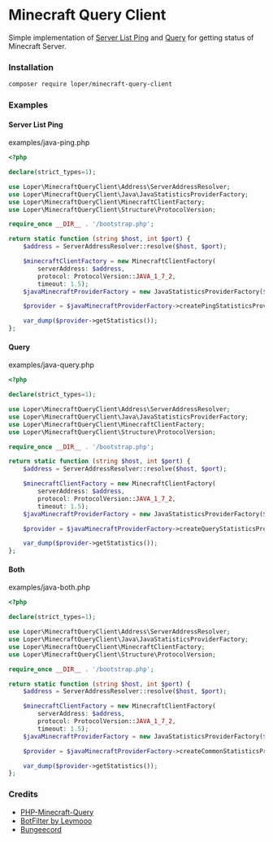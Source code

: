 
# Minecraft Query Client

Simple implementation of [Server List Ping](https://wiki.vg/Server_List_Ping) and [Query](https://wiki.vg/Query) for getting status of Minecraft Server.

### Installation

```bash
composer require loper/minecraft-query-client
```

### Examples

#### Server List Ping
examples/java-ping.php

```php
<?php

declare(strict_types=1);

use Loper\MinecraftQueryClient\Address\ServerAddressResolver;
use Loper\MinecraftQueryClient\Java\JavaStatisticsProviderFactory;
use Loper\MinecraftQueryClient\MinecraftClientFactory;
use Loper\MinecraftQueryClient\Structure\ProtocolVersion;

require_once __DIR__ . '/bootstrap.php';

return static function (string $host, int $port) {
    $address = ServerAddressResolver::resolve($host, $port);

    $minecraftClientFactory = new MinecraftClientFactory(
        serverAddress: $address,
        protocol: ProtocolVersion::JAVA_1_7_2,
        timeout: 1.5);
    $javaMinecraftProviderFactory = new JavaStatisticsProviderFactory($minecraftClientFactory);

    $provider = $javaMinecraftProviderFactory->createPingStatisticsProvider();

    var_dump($provider->getStatistics());
};
```

#### Query
examples/java-query.php

```php
<?php

declare(strict_types=1);

use Loper\MinecraftQueryClient\Address\ServerAddressResolver;
use Loper\MinecraftQueryClient\Java\JavaStatisticsProviderFactory;
use Loper\MinecraftQueryClient\MinecraftClientFactory;
use Loper\MinecraftQueryClient\Structure\ProtocolVersion;

require_once __DIR__ . '/bootstrap.php';

return static function (string $host, int $port) {
    $address = ServerAddressResolver::resolve($host, $port);

    $minecraftClientFactory = new MinecraftClientFactory(
        serverAddress: $address,
        protocol: ProtocolVersion::JAVA_1_7_2,
        timeout: 1.5);
    $javaMinecraftProviderFactory = new JavaStatisticsProviderFactory($minecraftClientFactory);

    $provider = $javaMinecraftProviderFactory->createQueryStatisticsProvider();

    var_dump($provider->getStatistics());
};
```

#### Both
examples/java-both.php

```php
<?php

declare(strict_types=1);

use Loper\MinecraftQueryClient\Address\ServerAddressResolver;
use Loper\MinecraftQueryClient\Java\JavaStatisticsProviderFactory;
use Loper\MinecraftQueryClient\MinecraftClientFactory;
use Loper\MinecraftQueryClient\Structure\ProtocolVersion;

require_once __DIR__ . '/bootstrap.php';

return static function (string $host, int $port) {
    $address = ServerAddressResolver::resolve($host, $port);

    $minecraftClientFactory = new MinecraftClientFactory(
        serverAddress: $address,
        protocol: ProtocolVersion::JAVA_1_7_2,
        timeout: 1.5);
    $javaMinecraftProviderFactory = new JavaStatisticsProviderFactory($minecraftClientFactory);

    $provider = $javaMinecraftProviderFactory->createCommonStatisticsProvider();

    var_dump($provider->getStatistics());
};
```

### Credits

- [PHP-Minecraft-Query](https://github.com/xPaw/PHP-Minecraft-Query)
- [BotFilter by Leymooo](https://github.com/Leymooo/BungeeCord)
- [Bungeecord](https://github.com/SpigotMC/BungeeCord)
